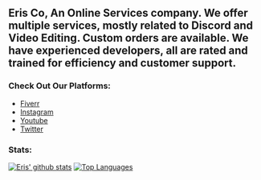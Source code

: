 ## Eris Co, An Online Services company. We offer multiple services, mostly related to Discord and Video Editing. Custom orders are available. We have experienced developers, all are rated and trained for efficiency and customer support.

### Check Out Our Platforms:
- [Fiverr](https://www.fiverr.com/blackwing_)
- [Instagram](https://www.instagram.com/the.eris.co)
- [Youtube](https://youtube.com/@The.ErisCo)
- [Twitter](https://twitter.com/The_Eris_Co)

### Stats:
[![Eris' github stats](https://github-readme-stats.vercel.app/api?username=EmpathyYT&show_icons=true&theme=cobalt)](https://github.com/EmpathyYT/github-readme-stats)
[![Top Languages](https://github-readme-stats.vercel.app/api/top-langs/?username=EmpathyYT&langs_count=8&layout=compact)](https://github.com/EmpathyYT/github-readme-stats)

